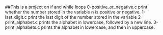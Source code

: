 ##This is a project on if and while loops
0-positive_or_negative.c print whether the number stored in the variable n is positive or negative.
1-last_digit.c print the last digit of the number stored in the variable
2-print_alphabet.c prints the alphabet in lowercase, followed by a new line.
3-print_alphabets.c prints the alphabet in lowercase, and then in uppercase.
